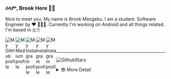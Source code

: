 ### ሰላም, Brook Here 👋🏾

Nice to meet you. My name is Brook Mezgebu. I am a student. Software Engineer by ♥ 👨🏾‍💻.
Currently I'm working on Android and all things related. I'm based in 🇪🇹

<a href="https://github.com/brookmg">
  <img width="32" align="left"
     alt="My GitHub profile"
     src="https://cdn.jsdelivr.net/npm/simple-icons@v3/icons/github.svg">
</a>
<a href="https://medium.com/@brookmezgebu">
  <img width="32" align="left"
     alt="My Medium profile"
     src="https://cdn.jsdelivr.net/npm/simple-icons@v3/icons/medium.svg">
</a>
<a href="https://www.instagram.com/brookmg8">
  <img width="32" align="left"
     alt="My Instagram profile"
     src="https://cdn.jsdelivr.net/npm/simple-icons@v3/icons/instagram.svg">
</a>
<a href="https://www.twitter.com/brookmezgebu">
  <img width="32" align="left"
     alt="My Instagram profile"
     src="https://cdn.jsdelivr.net/npm/simple-icons@v3/icons/twitter.svg">
</a>
<a href="https://t.me/brookmg">
  <img width="32" align="left"
     alt="My Instagram profile"
     src="https://cdn.jsdelivr.net/npm/simple-icons@v3/icons/telegram.svg">
</a>
<br><br>
<hr/>

![GithubStars](https://github-readme-stats.vercel.app/api/?username=brookmg&show_icons=true&title_color=fff&icon_color=79ff97&text_color=9f9f9f&bg_color=151515)
  

<!-- [![Spotify](https://spotify-readme-plum.vercel.app/api/spotify-playing)](https://open.spotify.com/user/wqe3ges2o5xoao39bv0h065uf) -->

<!--
```diff
- !!! For all those dark-theme lovers out there, github doesn't 
- support markdown with custom background or text color 😞. 
- Make your voice heard on 👇🏾
[this issue](https://github.com/github/markup/issues/1373)
```
-->

<details>
<summary> 😎 More Detail </summary>


<!--START_SECTION:waka-->
![Profile Views](http://img.shields.io/badge/Profile%20Views-111-blue)

**🐱 My Github Data** 

> 🏆 1,598 Contributions in the Year 2020
 > 
> 📦 107.4 kB Used in Github's Storage 
 > 
> 💼 Opted to Hire
 > 
> 📜 38 Public Repositories
 > 
> 🔑 34 Private Repositories 

**I'm an Early 🐤** 

```text
🌞 Morning    189 commits    ███░░░░░░░░░░░░░░░░░░░░░░   11.54% 
🌆 Daytime    704 commits    ██████████░░░░░░░░░░░░░░░   42.98% 
🌃 Evening    536 commits    ████████░░░░░░░░░░░░░░░░░   32.72% 
🌙 Night      209 commits    ███░░░░░░░░░░░░░░░░░░░░░░   12.76%

```
📅 **I'm Most Productive on Sunday** 

```text
Monday       292 commits    ████░░░░░░░░░░░░░░░░░░░░░   17.83% 
Tuesday      184 commits    ██░░░░░░░░░░░░░░░░░░░░░░░   11.23% 
Wednesday    164 commits    ██░░░░░░░░░░░░░░░░░░░░░░░   10.01% 
Thursday     218 commits    ███░░░░░░░░░░░░░░░░░░░░░░   13.31% 
Friday       222 commits    ███░░░░░░░░░░░░░░░░░░░░░░   13.55% 
Saturday     232 commits    ███░░░░░░░░░░░░░░░░░░░░░░   14.16% 
Sunday       326 commits    █████░░░░░░░░░░░░░░░░░░░░   19.9%

```


📊 **This Week I Spent My Time On** 

```text
⌚︎ Time Zone: Africa/Addis_Ababa

💬 Programming Languages: 
Groovy                   2 mins              ██████████████████████░░░   88.1% 
Java                     0 secs              ██░░░░░░░░░░░░░░░░░░░░░░░   8.33% 
XML                      0 secs              █░░░░░░░░░░░░░░░░░░░░░░░░   3.57%

🔥 Editors: 
Android Studio           2 mins              █████████████████████████   100.0%

💻 Operating System: 
Windows                  2 mins              █████████████████████████   100.0%

```

**I Mostly Code in Java** 

```text
Java                     23 repos            █████████░░░░░░░░░░░░░░░░   37.1% 
JavaScript               17 repos            ██████░░░░░░░░░░░░░░░░░░░   27.42% 
Kotlin                   6 repos             ██░░░░░░░░░░░░░░░░░░░░░░░   9.68% 
TypeScript               4 repos             █░░░░░░░░░░░░░░░░░░░░░░░░   6.45% 
PHP                      3 repos             █░░░░░░░░░░░░░░░░░░░░░░░░   4.84%

```


**Timeline**

![Chart not found](https://github.com/brookmg/brookmg/blob/master/charts/bar_graph.png) 


<!--END_SECTION:waka-->
</details>

<!--
<details>
<summary>More...</summary>
### በቅርብ ቀን
</details>
-->
